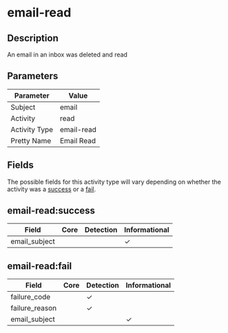 email-read
==========

Description
-----------
An email in an inbox was deleted and read

Parameters
----------
| Parameter     | Value      |
| ------------- | ---------- |
| Subject       | email      |
| Activity      | read       |
| Activity Type | email-read |
| Pretty Name   | Email Read |


Fields
------

The possible fields for this activity type will vary depending on whether the activity was a [success](#email-readsuccess) or a [fail](#email-readfail).


email-read:success
------------------

| Field         | Core | Detection | Informational |
| ------------- | ---- | --------- | ------------- |
| email_subject |      |           | &#10003;      |

email-read:fail
---------------

| Field          | Core | Detection | Informational |
| -------------- | ---- | --------- | ------------- |
| failure_code   |      | &#10003;  |               |
| failure_reason |      | &#10003;  |               |
| email_subject  |      |           | &#10003;      |